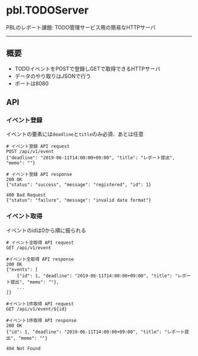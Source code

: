 # pbl.TODOServer

PBLのレポート課題: TODO管理サービス用の簡易なHTTPサーバ

---

## 概要

- TODOイベントをPOSTで登録しGETで取得できるHTTPサーバ
- データのやり取りはJSONで行う
- ポートは8080

## API

### イベント登録

イベントの要素には`deadline`と`title`のみ必須．あとは任意

```
# イベント登録 API request
POST /api/v1/event
{"deadline": "2019-06-11T14:00:00+09:00", "title": "レポート提出", "memo": ""}

# イベント登録 API response
200 OK
{"status": "success", "message": "registered", "id": 1}

400 Bad Request
{"status": "failure", "message": "invalid date format"}
```

### イベント取得

イベントのidは0から順に振られる

```
# イベント全取得 API request
GET /api/v1/event

#イベント全取得 API response
200 OK
{"events": [
    {"id": 1, "deadline": "2019-06-11T14:00:00+09:00", "title": "レポート提出", "memo": ""},
    ...
]}
```

```
#イベント1件取得 API request
GET /api/v1/event/${id}

#イベント1件取得 API response
200 OK
{"id": 1, "deadline": "2019-06-11T14:00:00+09:00", "title": "レポート提出", "memo": ""}

404 Not Found
```